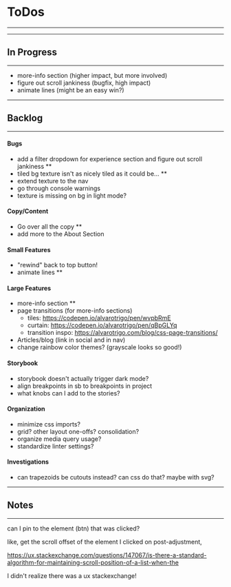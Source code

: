 # ToDos
----------------------------------------------------------------

----------------------------------------------------------------
## In Progress
----------------------------------------------------------------

- more-info section (higher impact, but more involved)
- figure out scroll jankiness (bugfix, high impact)
- animate lines (might be an easy win?)

----------------------------------------------------------------
## Backlog
----------------------------------------------------------------

#### Bugs
- add a filter dropdown for experience section and figure out scroll jankiness **
- tiled bg texture isn't as nicely tiled as it could be... **
- extend texture to the nav
- go through console warnings
- texture is missing on bg in light mode?

#### Copy/Content
- Go over all the copy **
- add more to the About Section

#### Small Features
- "rewind" back to top button!
- animate lines **

#### Large Features
- more-info section **
- page transitions (for more-info sections)
  - tiles: https://codepen.io/alvarotrigo/pen/wvpbRmE
  - curtain: https://codepen.io/alvarotrigo/pen/qBpGLYq
  - transition inspo: https://alvarotrigo.com/blog/css-page-transitions/
- Articles/blog (link in social and in nav)
- change rainbow color themes? (grayscale looks so good!)

#### Storybook
- storybook doesn't actually trigger dark mode?
- align breakpoints in sb to breakpoints in project
- what knobs can I add to the stories?

#### Organization
- minimize css imports?
- grid? other layout one-offs?  consolidation?
- organize media query usage?
- standardize linter settings?

#### Investigations
- can trapezoids be cutouts instead? can css do that?  maybe with svg?


----------------------------------------------------------------
## Notes
----------------------------------------------------------------


can I pin to the element (btn) that was clicked?


like, get the scroll offset of the element I clicked on post-adjustment,

https://ux.stackexchange.com/questions/147067/is-there-a-standard-algorithm-for-maintaining-scroll-position-of-a-list-when-the

I didn't realize there was a ux stackexchange!